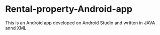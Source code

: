 # Rental-property-Android-app

This is an Android app developed on Android Studio and written in JAVA annd XML.
